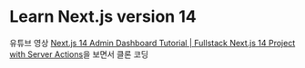 # Learn Next.js version 14

유튜브 영상 [Next.js 14 Admin Dashboard Tutorial | Fullstack Next.js 14 Project with Server Actions](https://youtu.be/cBg6xA5C60s)을 보면서 클론 코딩
